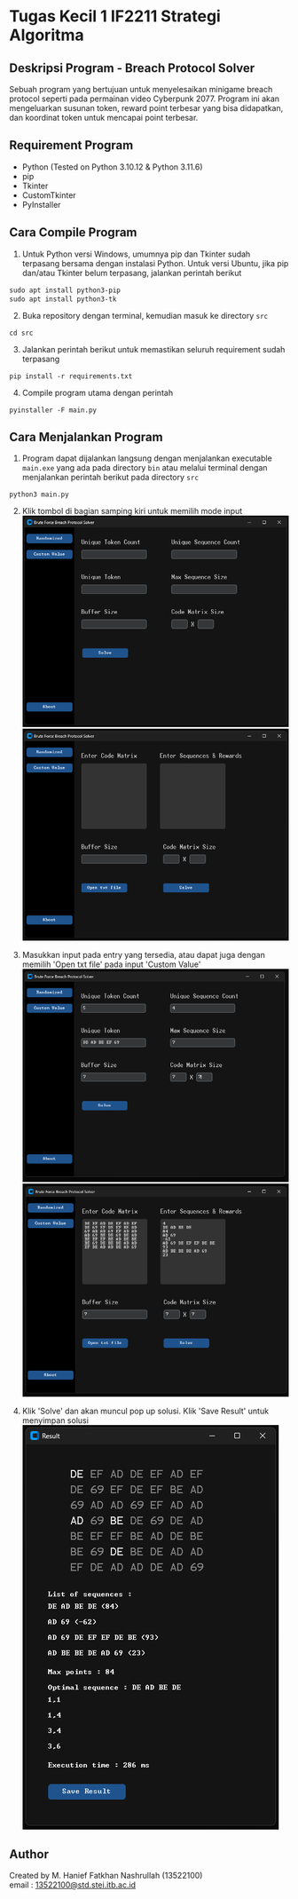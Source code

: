 # Tugas Kecil 1 IF2211 Strategi Algoritma
## Deskripsi Program -  Breach Protocol Solver
Sebuah program yang bertujuan untuk menyelesaikan minigame breach protocol seperti pada permainan video Cyberpunk 2077. Program ini akan mengeluarkan susunan token, reward point terbesar yang bisa didapatkan, dan koordinat token untuk mencapai point terbesar.

## Requirement Program
- Python (Tested on Python 3.10.12 & Python 3.11.6)
- pip
- Tkinter
- CustomTkinter
- PyInstaller

## Cara Compile Program
1. Untuk Python versi Windows, umumnya pip dan Tkinter sudah terpasang bersama dengan instalasi Python. Untuk versi Ubuntu, jika pip dan/atau Tkinter belum terpasang, jalankan perintah berikut 
```
sudo apt install python3-pip
sudo apt install python3-tk
```
2. Buka repository dengan terminal, kemudian masuk ke directory `src`
```
cd src
```
3. Jalankan perintah berikut untuk memastikan seluruh requirement sudah terpasang
```
pip install -r requirements.txt
```
4. Compile program utama dengan perintah
```
pyinstaller -F main.py
```
## Cara Menjalankan Program
1. Program dapat dijalankan langsung dengan menjalankan executable `main.exe` yang ada pada directory `bin` atau melalui terminal dengan menjalankan perintah berikut pada directory `src`
```
python3 main.py
```
2. Klik tombol di bagian samping kiri untuk memilih mode input
 ![Randomized Input](screenshot1.png)  
 ![Custom Input](screenshot2.png)  

3. Masukkan input pada entry yang tersedia, atau dapat juga dengan memilih 'Open txt file' pada input 'Custom Value'
 ![Randomized Input Filled](screenshot3.png)  
 ![Custom Input Filled](screenshot4.png)  

4. Klik 'Solve' dan akan muncul pop up solusi. Klik 'Save Result' untuk menyimpan solusi  
 ![Result](screenshot5.png)   

## Author
Created by M. Hanief Fatkhan Nashrullah (13522100)  
email : 13522100@std.stei.itb.ac.id
